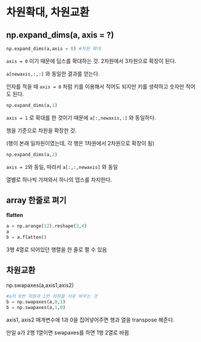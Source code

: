 # 차원확대, 차원교환



## **np.expand_dims(a, axis = ?)**



```python
np.expand_dims(a,axis = 0) #차원 확대
```



`axis = 0` 이기 때문에 딥스를 확대하는 것. 2차원에서 3차원으로 확장이 된다.

`a[newaxis,:,:]`  와 동일한 결과를 얻는다.

인자를 적을 때 `axis = 0`  처럼 키를 이용해서 적어도 되지만 키를 생략하고 숫자만 적어도 된다.



```python
np.expand_dims(a,1)
```



`axis = 1` 로 확대를 한 것이기 때문에 `a[:,newaxis,:]`  와 동일하다.

행을 기준으로 차원을 확장한 것.

(행이 본래 일차원이였는데, 각 행은 1차원에서 2차원으로 확장이 됨)



```python
np.expand_dims(a,2)
```



`axis = 2`와 동일, 따라서 `a[:,:,newaxis]`  와 동일

열별로 하나씩 가져와서 하나의 뎁스를 차지한다.



## **array 한줄로 펴기**

 

**flatten**



```python
a = np.arange(12).reshape(3,4)
a
b = a.flatten()
```



3행 4열로 되어있던 행렬을 한 줄로 펼 수 있음



## **차원교환**

 

np.swapaxes(a,axis1,axis2)



```python
#a의 0번 차원과 1번 차원을 서로 바꾸는 것
b = np.swapaxes(a,0,1)
b = np.swapaxes(a,1,0)
```



axis1, axis2 매개변수에 1과 0을 집어넣어주면 행과 열을 transpose 해준다.

만일 a가 2행 1열이면 swapaxes를 하면 1행 2열로 바뀜